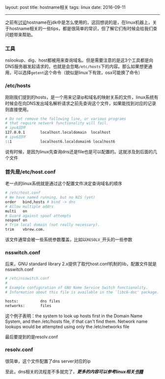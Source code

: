layout: post
title: hostname相关 
tags: linux
date: 2016-09-11

---
之前有[讨论](/2016/04/host-ip)hostname在jdk中是怎么使用的，这回想说的是，在linux机器上，关于hostname相关的一些tips，都是很简单的常识，但了解它们有时候会给我们查问题带来帮助。
<!--more-->
### 工具

nslookup、dig、host都被用来查询域名。但是需要注意的是这3个工具都是向DNS服务器发起请求的，也就是会忽略`/etc/hosts`下的内容。那么如果想更通用，可以选择`getent`这个命令（貌似是linux下有效，osx可能换了命令）

### /etc/hosts

刚刚我们提到的hosts，是一个用来记录ip和域名的映射关系的文件，linux系统有时候会在向DNS发出域名解析请求之前先查询这个文件，如果能找到对应的记录则直接使用。

```bash
# Do not remove the following line, or various programs
# that require network functionality will fail.
# ipv4回环
127.0.0.1       localhost.localdomain  localhost
# ipv6回环
::1             localhost6.localdomain6 localhost6
```

说有时候，是因为linux先查询dns还是file也是可以配置的。这就涉及到后面的几个文件

### 首先是/etc/host.conf

老一点的linux系统就是通过这个配置文件决定查询域名的顺序

```bash
# /etc/host.conf
# We have named running, but no NIS (yet)
order   bind,hosts # bind -> dns
# Allow multiple addrs
multi   on
# Guard against spoof attempts
nospoof on
# Trim local domain (not really necessary).
trim    vbrew.com.
```

该文件通常会被一些系统参数覆盖，比如以`RESOLV_`开头的一些参数

### nsswitch.conf

后来，GNU standard library 2.x提供了取代host.conf机制的lib，配置文件就是nsswitch.conf

```bash
# /etc/nsswitch.conf
#
# Example configuration of GNU Name Service Switch functionality.
# Information about this file is available in the `libc6-doc' package.

hosts:          dns files
networks:       files
```

这个例子表明：the system to look up hosts first in the Domain Name System, and then /etc/hosts file, if that can't find them. Network name lookups would be attempted using only the /etc/networks file

最后要提到的是resolv.conf

### resolv.conf

很简单，这个文件配置了dns server对应的ip

至此，dns相关的流程差不多就完了，<b><em>更多的内容可以参考linux相关[书籍](http://www.oreilly.com/openbook/linag2/book/ch06.html)</em></b>
